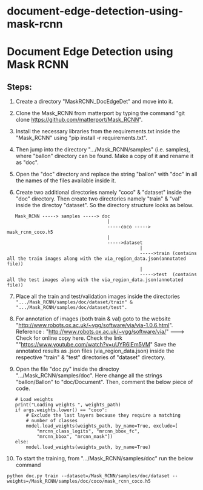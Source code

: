 # document-edge-detection-using-mask-rcnn

# Document Edge Detection using Mask RCNN

## Steps:
1. Create a directory "MaskRCNN_DocEdgeDet" and move into it.

2. Clone the Mask_RCNN from matterport by typing the command "git clone https://github.com/matterport/Mask_RCNN".

3. Install the necessary libraries from the requirements.txt inside the "Mask_RCNN" using "pip install -r requirements.txt".

4. Then jump into the directory ".../Mask_RCNN/samples" (i.e. samples), where "ballon" directory can be found. Make a copy of it and rename it as "doc".

5. Open the "doc" directory and replace the string "ballon" with "doc" in all the names of the files available inside it.

6. Create two additional directories namely "coco" & "dataset" inside the "doc" directory. Then create two directories namely "train" & "val" inside the directoy "dataset".
   So the directory structure looks as below.

```
   Mask_RCNN -----> samples -----> doc
                                     |
                                     -----coco -----> mask_rcnn_coco.h5
                                     |
                                     ----->dataset
                                                 |
                                                 ----->train (contains all the train images along with the via_region_data.json(annotated file))
                                                 |
                                                 ----->test  (contains all the test images along with the via_region_data.json(annotated file))
```

7. Place all the train and test/validation images inside the directories 
  ``` ".../Mask_RCNN/samples/doc/dataset/train" & ".../Mask_RCNN/samples/doc/dataset/test". ```

8. For annotation of images (both train & val) goto to the website "http://www.robots.ox.ac.uk/~vgg/software/via/via-1.0.6.html".
   Reference : "http://www.robots.ox.ac.uk/~vgg/software/via/" ---> Check for online copy here.
   Check the link ""https://www.youtube.com/watch?v=uUYR6IEm5VM"
     Save the annotated results as .json files (via_region_data.json) inside the respective "train" & "test" directories of "dataset" directory.


9. Open the file "doc.py" inside the directoy ".../Mask_RCNN/samples/doc". Here change all the strings "ballon/Ballon" to "doc/Document". Then, comment the below piece of code.
```
   # Load weights
   print("Loading weights ", weights_path)
   if args.weights.lower() == "coco":
       # Exclude the last layers because they require a matching
       # number of classes
       model.load_weights(weights_path, by_name=True, exclude=[
           "mrcnn_class_logits", "mrcnn_bbox_fc",
           "mrcnn_bbox", "mrcnn_mask"])
   else:
       model.load_weights(weights_path, by_name=True)
```

10. To start the training, from ".../Mask_RCNN/samples/doc" run the below command
```
python doc.py train --dataset=/Mask_RCNN/samples/doc/dataset --weights=/Mask_RCNN/samples/doc/coco/mask_rcnn_coco.h5
```



